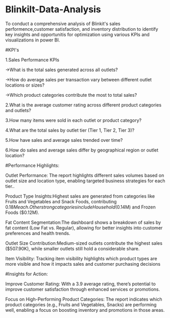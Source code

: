 # Blinkilt-Data-Analysis
To conduct a comprehensive analysis of Blinkit's sales performence,customer satisfaction, and inventory distribution to identify key insights and opportunitis for optimization using various KPIs and visualizations in power BI.

#KPI's

1.Sales Performance KPIs
 
 ->What is the total sales generated across all outlets?
 
 ->How do average sales per transaction vary between different outlet locations or sizes?
 
 ->Which product categories contribute the most to total sales?

2.What is the average customer rating across different product categories and outlets?

3.How many items were sold in each outlet or product category?

4.What are the total sales by outlet tier (Tier 1, Tier 2, Tier 3)?

5.How have sales and average sales trended over time? 

6.How do sales and average sales differ by geographical region or outlet location?

#Performance Highlights:

Outlet Performance: The report highlights different sales volumes based on outlet size and location type, enabling targeted business strategies for each tier..

Product Type Insights:Highest sales are generated from categories like Fruits and Vegetables and Snack Foods, contributing $0.18M each.Other strong categories include Household ($0.14M) and Frozen Foods ($0.12M).

Fat Content Segmentation:The dashboard shows a breakdown of sales by fat content (Low Fat vs. Regular), allowing for better insights into customer preferences and health trends.

Outlet Size Contribution:Medium-sized outlets contribute the highest sales ($507.90K), while smaller outlets still hold a considerable share.

Item Visibility: Tracking item visibility highlights which product types are more visible and how it impacts sales and customer purchasing decisions

#Insights for Action:

Improve Customer Rating: With a 3.9 average rating, there’s potential to improve customer satisfaction through enhanced services or promotions.

Focus on High-Performing Product Categories: The report indicates which product categories (e.g., Fruits and Vegetables, Snacks) are performing well, enabling a focus on boosting inventory and promotions in those areas.


